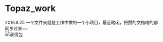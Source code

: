 # Topaz_work   
2016.8.25 一个文件夹就是工作中做的一个小项目，最近略闲，把攒的文档啥的都同步过来~~   
![表情包](https://github.com/Topaz1618/Topaz_images/blob/master/00668NYkgw1f75ust7vr6j303v03ht8j.jpg)
